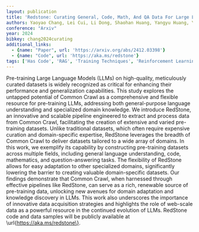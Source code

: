 ```yaml
---
layout: publication
title: 'Redstone: Curating General, Code, Math, And QA Data For Large Language Models'
authors: Yaoyao Chang, Lei Cui, Li Dong, Shaohan Huang, Yangyu Huang, Yupan Huang, Scarlett Li, Tengchao Lv, Shuming Ma, Qinzheng Sun, Wenhui Wang, Furu Wei, Ying Xin, Mao Yang, Qiufeng Yin, Xingxing Zhang
conference: "Arxiv"
year: 2024
bibkey: chang2024curating
additional_links:
  - {name: "Paper", url: 'https://arxiv.org/abs/2412.03398'}
  - {name: "Code", url: 'https://aka.ms/redstone'}
tags: ['Has Code', 'RAG', 'Training Techniques', 'Reinforcement Learning', 'Pre-Training']
---
```

Pre-training Large Language Models (LLMs) on high-quality, meticulously
curated datasets is widely recognized as critical for enhancing their
performance and generalization capabilities. This study explores the untapped
potential of Common Crawl as a comprehensive and flexible resource for
pre-training LLMs, addressing both general-purpose language understanding and
specialized domain knowledge. We introduce RedStone, an innovative and scalable
pipeline engineered to extract and process data from Common Crawl, facilitating
the creation of extensive and varied pre-training datasets. Unlike traditional
datasets, which often require expensive curation and domain-specific expertise,
RedStone leverages the breadth of Common Crawl to deliver datasets tailored to
a wide array of domains. In this work, we exemplify its capability by
constructing pre-training datasets across multiple fields, including general
language understanding, code, mathematics, and question-answering tasks. The
flexibility of RedStone allows for easy adaptation to other specialized
domains, significantly lowering the barrier to creating valuable
domain-specific datasets. Our findings demonstrate that Common Crawl, when
harnessed through effective pipelines like RedStone, can serve as a rich,
renewable source of pre-training data, unlocking new avenues for domain
adaptation and knowledge discovery in LLMs. This work also underscores the
importance of innovative data acquisition strategies and highlights the role of
web-scale data as a powerful resource in the continued evolution of LLMs.
RedStone code and data samples will be publicly available at
\url\{https://aka.ms/redstone\}.
